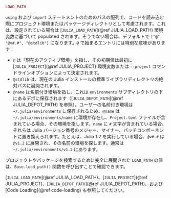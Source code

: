 ```julia
LOAD_PATH
```

`using` および `import` ステートメントのためのパスの配列で、コードを読み込む際にプロジェクト環境またはパッケージディレクトリとして考慮されます。これは、設定されている場合は [`JULIA_LOAD_PATH`](@ref JULIA_LOAD_PATH) 環境変数に基づいて populated されます。そうでない場合は、デフォルトで `["@", "@v#.#", "@stdlib"]` になります。`@` で始まるエントリには特別な意味があります：

  * `@` は「現在のアクティブ環境」を指し、その初期値は最初に [`JULIA_PROJECT`](@ref JULIA_PROJECT) 環境変数または `--project` コマンドラインオプションによって決定されます。
  * `@stdlib` は、現在の Julia インストールの標準ライブラリディレクトリの絶対パスに展開されます。
  * `@name` は名前付き環境を指し、これは `environments` サブディレクトリの下にあるデポに保存されます（[`JULIA_DEPOT_PATH`](@ref JULIA_DEPOT_PATH) を参照）。ユーザーの名前付き環境は `~/.julia/environments` に保存されるため、`@name` は `~/.julia/environments/name` に環境が存在し、`Project.toml` ファイルが含まれている場合、その環境を指します。`name` に `#` 文字が含まれている場合、それらは Julia バージョン番号のメジャー、マイナー、パッチコンポーネントに置き換えられます。たとえば、Julia 1.2 を実行している場合、`@v#.#` は `@v1.2` に展開され、その名前の環境を探します。通常は `~/.julia/environments/v1.2` にあります。

プロジェクトやパッケージを検索するために完全に展開された `LOAD_PATH` の値は、`Base.load_path()` 関数を呼び出すことで確認できます。

[`JULIA_LOAD_PATH`](@ref JULIA_LOAD_PATH)、[`JULIA_PROJECT`](@ref JULIA_PROJECT)、[`JULIA_DEPOT_PATH`](@ref JULIA_DEPOT_PATH)、および [Code Loading](@ref code-loading) も参照してください。
